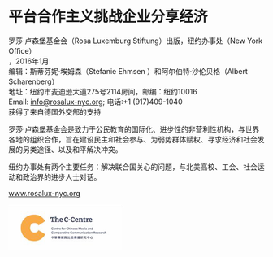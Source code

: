 # 平台合作主义挑战企业分享经济

罗莎·卢森堡基金会（Rosa Luxemburg Stiftung）出版，纽约办事处（New York Office）  
，2016年1月  
编辑：斯蒂芬妮·埃姆森（Stefanie    Ehmsen    ）和阿尔伯特·沙伦贝格（Albert    Scharenberg）  
地址：纽约市麦迪逊大道275号2114房间，邮编：纽约10016  
Email:    info@rosalux-nyc.org;    电话:+1    \(917\)409-1040   
获得了来自德国外交部的支持

罗莎·卢森堡基金会是致力于公民教育的国际化、进步性的非营利性机构，与世界各地的组织合作，旨在建设民主和社会参与、为弱势群体赋权、寻求经济和社会发展的另类途径、以及和平解决冲突。

纽约办事处有两个主要任务：解决联合国关心的问题，与北美高校、工会、社会运动和政治界的进步人士对话。

www.rosalux-nyc.org

![](/assets/import.png)

